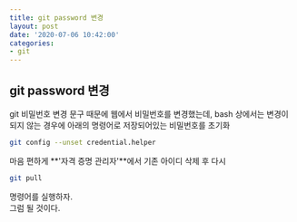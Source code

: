```yaml
---
title: git password 변경
layout: post
date: '2020-07-06 10:42:00'
categories:
- git
---
```


## git password 변경

git 비밀번호 변경 문구 때문에 웹에서 비밀번호를 변경했는데, bash 상에서는 변경이 되지 않는 경우에 아래의 명령어로 저장되어있는 비밀번호를 초기화

```bash
git config --unset credential.helper
```

마음 편하게 **'자격 증명 관리자'**에서 기존 아이디 삭제 후 다시 

```bash
git pull
```

명령어를 실행하자.  
그럼 될 것이다.
